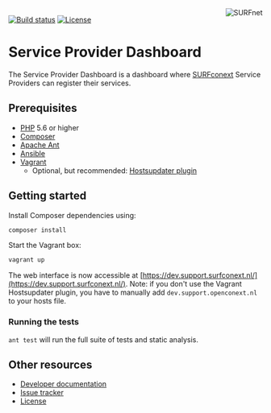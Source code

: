 <a href="https://www.surf.nl/over-surf/werkmaatschappijen/surfnet">
    <img src="https://www.surf.nl/binaries/werkmaatschappijlogo/content/gallery/surf/logos/surfnet.png" alt="SURFnet"
         align="right" />
</a>

[![Build status](https://img.shields.io/travis/SURFnet/sp-dashboard.svg)](https://travis-ci.org/SURFnet/sp-dashboard)
[![License](https://img.shields.io/github/license/SURFnet/sp-dashboard.svg)](https://github.com/SURFnet/sp-dashboard/blob/master/LICENSE.txt)

# Service Provider Dashboard

The Service Provider Dashboard is a dashboard where
[SURFconext](https://www.surf.nl/diensten-en-producten/surfconext/index.html) Service Providers can register their
services.

## Prerequisites

- [PHP](https://secure.php.net/manual/en/install.php) 5.6 or higher
- [Composer](https://getcomposer.org/doc/00-intro.md)
- [Apache Ant](https://ant.apache.org/manual/install.html)
- [Ansible](https://docs.ansible.com/ansible/intro_installation.html)
- [Vagrant](https://www.vagrantup.com/docs/installation/)
  - Optional, but recommended: [Hostsupdater plugin](https://github.com/cogitatio/vagrant-hostsupdater)

## Getting started

Install Composer dependencies using:

```bash
composer install
```

Start the Vagrant box:

```bash
vagrant up
```

The web interface is now accessible at [https://dev.support.surfconext.nl/](https://dev.support.surfconext.nl/).
Note: if you don't use the Vagrant Hostsupdater plugin, you have to manually add `dev.support.openconext.nl` to your hosts file.

### Running the tests

`ant test` will run the full suite of tests and static analysis.

## Other resources

 - [Developer documentation](docs/index.md)
 - [Issue tracker](https://www.pivotaltracker.com/n/projects/1400064)
 - [License](LICENSE.txt)
